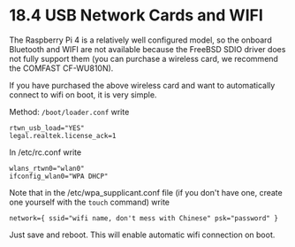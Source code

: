 # 18.4 USB Network Cards and WIFI

The Raspberry Pi 4 is a relatively well configured model, so the onboard Bluetooth and WIFI are not available because the FreeBSD SDIO driver does not fully support them (you can purchase a wireless card, we recommend the COMFAST CF-WU810N).

If you have purchased the above wireless card and want to automatically connect to wifi on boot, it is very simple.

Method: `/boot/loader.conf` write

```
rtwn_usb_load="YES"
legal.realtek.license_ack=1
```

In /etc/rc.conf write

```
wlans_rtwn0="wlan0"
ifconfig_wlan0="WPA DHCP"
```

Note that in the /etc/wpa_supplicant.conf file (if you don't have one, create one yourself with the `touch` command) write

```
network={ ssid="wifi name, don't mess with Chinese" psk="password" }
```

Just save and reboot. This will enable automatic wifi connection on boot.
